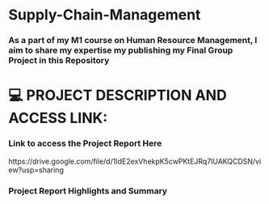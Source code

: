 # Supply-Chain-Management
<h3> As a part of my M1 course on Human Resource Management, I aim to share my expertise my publishing my Final Group Project in this Repository </h3> 

<h1> 💻 PROJECT DESCRIPTION AND ACCESS LINK:  </h1>

<h3> Link to access the Project Report Here </h3>
https://drive.google.com/file/d/1IdE2exVhekpK5cwPKtEJRq7lUAKQCDSN/view?usp=sharing

<h3> Project Report Highlights and Summary </h3>
<p> 
</p>
